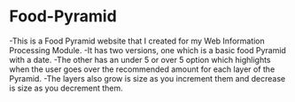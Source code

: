 # Food-Pyramid
-This is a Food Pyramid website that I created for my Web Information Processing Module. 
-It has two versions, one which is a basic food Pyramid with a date.
-The other has an under 5 or over 5 option which highlights when the user goes over the recommended amount for each layer of the Pyramid. 
-The layers also grow is size as you increment them and decrease is size as you decrement them.
